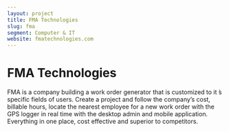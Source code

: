 ```yaml
---
layout: project
title: FMA Technologies
slug: fma
segment: Computer & IT
website: fmatechnologies.com
---
```


# FMA Technologies

FMA is a company building a work order generator that is
customized to it ́s specific fields of users. Create a project
and follow the company’s cost, billable hours, locate the
nearest employee for a new work order with the GPS logger in
real time with the desktop admin and mobile application.
Everything in one place, cost effective and superior to
competitors.
